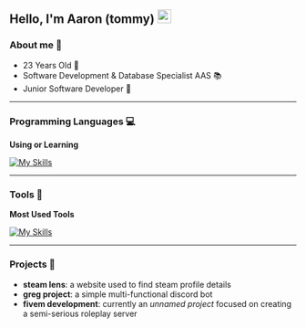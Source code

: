 ## Hello, I'm Aaron (tommy) <img src="https://github.com/TheDudeThatCode/TheDudeThatCode/blob/master/Assets/Earth.gif" width="24px">

### About me 👤

- 23 Years Old 🧓
- Software Development & Database Specialist AAS 📚
- Junior Software Developer 💫

---

### Programming Languages 💻

**Using or Learning**

[![My Skills](https://skillicons.dev/icons?i=html,css,javascript,typescript,mysql,cs,lua&theme=light)](https://skillicons.dev)

---

### Tools 🔧

**Most Used Tools**

[![My Skills](https://skillicons.dev/icons?i=windows,linux,vscode,visualstudio,git,figma,discord,teams&theme=light)](https://skillicons.dev)

---
  
### Projects 📁
- **steam lens**: a website used to find steam profile details
- **greg project**: a simple multi-functional discord bot
- **fivem development**: currently an _unnamed project_ focused on creating a semi-serious roleplay server
